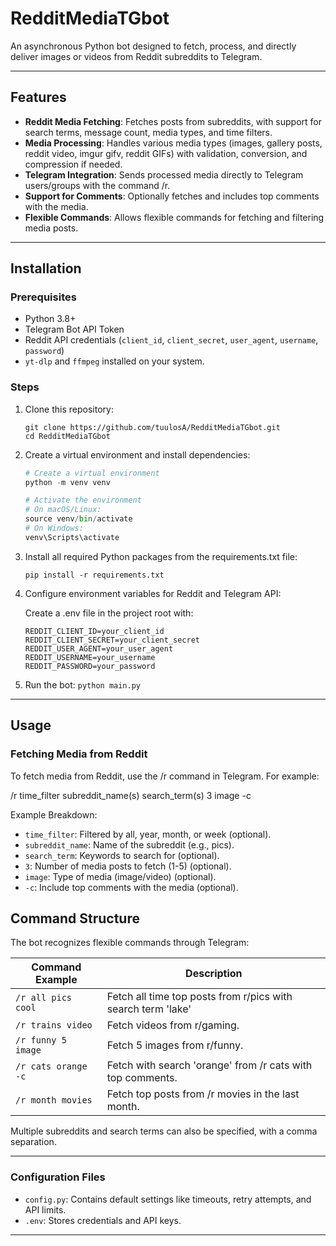 # RedditMediaTGbot

An asynchronous Python bot designed to fetch, process, and directly deliver images or videos from Reddit subreddits to Telegram.

---

## Features

- **Reddit Media Fetching**: Fetches posts from subreddits, with support for search terms, message count, media types, and time filters.
- **Media Processing**: Handles various media types (images, gallery posts, reddit video, imgur gifv, reddit GIFs) with validation, conversion, and compression if needed.
- **Telegram Integration**: Sends processed media directly to Telegram users/groups with the command /r.
- **Support for Comments**: Optionally fetches and includes top comments with the media.
- **Flexible Commands**: Allows flexible commands for fetching and filtering media posts.

---

## Installation

### Prerequisites

- Python 3.8+
- Telegram Bot API Token
- Reddit API credentials (`client_id`, `client_secret`, `user_agent`, `username`, `password`)
- `yt-dlp` and `ffmpeg` installed on your system.
    
### Steps
    
1. Clone this repository:
   ```
   git clone https://github.com/tuulosA/RedditMediaTGbot.git
   cd RedditMediaTGbot
   ```
2. Create a virtual environment and install dependencies:
   ```python -m venv venv
   # Create a virtual environment
   python -m venv venv

   # Activate the environment
   # On macOS/Linux:
   source venv/bin/activate
   # On Windows:
   venv\Scripts\activate
   ```
3. Install all required Python packages from the requirements.txt file:
   ```
   pip install -r requirements.txt
   ```
4. Configure environment variables for Reddit and Telegram API:
   
   Create a .env file in the project root with:
   ```TELEGRAM_API_TOKEN=your_bot_api_token
   REDDIT_CLIENT_ID=your_client_id
   REDDIT_CLIENT_SECRET=your_client_secret
   REDDIT_USER_AGENT=your_user_agent
   REDDIT_USERNAME=your_username
   REDDIT_PASSWORD=your_password
   ```
4. Run the bot:
```python main.py```
    
---

## Usage

### Fetching Media from Reddit

To fetch media from Reddit, use the /r command in Telegram. For example:
    
/r time_filter subreddit_name(s) search_term(s) 3 image -c

Example Breakdown:

- `time_filter`: Filtered by all, year, month, or week (optional).
- `subreddit_name`: Name of the subreddit (e.g., pics).
- `search_term`: Keywords to search for (optional).
- `3`: Number of media posts to fetch (1-5) (optional).
- `image`: Type of media (image/video) (optional).
- `-c`: Include top comments with the media (optional).

## Command Structure

The bot recognizes flexible commands through Telegram:

| Command Example     | Description                                                        |
|---------------------|--------------------------------------------------------------------|
| `/r all pics cool`  | Fetch all time top posts from r/pics with search term 'lake'       |
| `/r trains video`   | Fetch videos from r/gaming.                                        |
| `/r funny 5 image`  | Fetch 5 images from r/funny.                                       |
| `/r cats orange -c` | Fetch with search 'orange' from /r cats with top comments.         |
| `/r month movies`   | Fetch top posts from /r movies in the last month.                  |

Multiple subreddits and search terms can also be specified, with a comma separation.

---

### Configuration Files

- `config.py`: Contains default settings like timeouts, retry attempts, and API limits.
- `.env`: Stores credentials and API keys.

---
